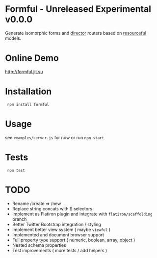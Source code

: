 # Formful - Unreleased Experimental v0.0.0

Generate isomorphic forms and [director](http://github.com/flatiron/resourceful) routers based on [resourceful](http://github.com/flatiron/resourceful) models.

# Online Demo

<a href="http://formful.jit.su">http://formful.jit.su</a>

# Installation

     npm install formful

# Usage

  see `examples/server.js` for now or run `npm start`
  
# Tests

     npm test

# TODO
 - Rename /create => /new
 - Replace string concats with $ selectors
 - Implement as Flatiron plugin and integrate with `flatiron/scaffolding` branch
 - Better Twitter Bootstrap integration / styling
 - Implement better view system ( maybe `viewful` )
 - Implemented and document browser support
 - Full property type support ( numeric, boolean, array, object )
 - Nested schema properties
 - Test improvements ( more tests / add helpers )